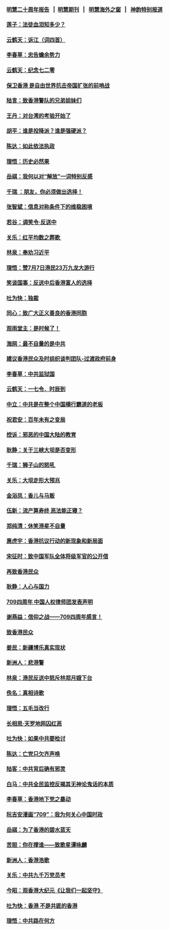 #### [明慧二十周年报告](https://github.com/gfw-breaker/mh-reports/blob/master/README.md?t=07210720) &nbsp;&nbsp;|&nbsp;&nbsp;[明慧期刊](https://github.com/gfw-breaker/mh-qikan) &nbsp;&nbsp;|&nbsp;&nbsp; [明慧海外之窗](https://github.com/gfw-breaker/mh-news/blob/master/README.md?t=07210720) &nbsp;&nbsp;|&nbsp;&nbsp; [神韵特别报道](https://github.com/gfw-breaker/mh-news/blob/master/shenyun.md?t=07210720) 

#### [莲子：法徒血泪知多少？](../pages/nsc993/n11397534.md?t=07210720) 

#### [云鹤天：诉江（词四首）](../pages/nsc993/n11397502.md?t=07210720) 

#### [李春草：忠告蟾余势力](../pages/nsc993/n11396852.md?t=07210720) 

#### [云鹤天：纪念七二零](../pages/nsc993/n11396646.md?t=07210720) 

#### [保卫香港 是自由世界抗击帝国扩张的前哨战](../pages/nsc993/n11393186.md?t=07210720) 

#### [陆言：致香港警队的兄弟姐妹们](../pages/nsc993/n11392281.md?t=07210720) 

#### [王丹：对台湾的考验开始了](../pages/nsc993/n11391258.md?t=07210720) 

#### [胡平：谁是投降派？谁是强硬派？](../pages/nsc993/n11391224.md?t=07210720) 

#### [陈达：如此依法执政](../pages/nsc993/n11388999.md?t=07210720) 

#### [理悟：历史必然果](../pages/nsc993/n11388741.md?t=07210720) 

#### [岳祺：我何以对“解放”一词特别反感](../pages/nsc993/n11385696.md?t=07210720) 

#### [千瑞 ：朋友，你必须做出选择！](../pages/nsc993/n11384949.md?t=07210720) 

#### [张智斌：信息对称条件下的维稳困境](../pages/nsc993/n11384812.md?t=07210720) 

#### [若谷：调笑令‧反送中](../pages/nsc993/n11383745.md?t=07210720) 

#### [关乐：红平均数之葬歌 ](../pages/nsc993/n11383498.md?t=07210720) 

#### [林泉：奉劝习近平](../pages/nsc993/n11383487.md?t=07210720) 

#### [理悟：赞7月7日港民23万九龙大游行](../pages/nsc993/n11383473.md?t=07210720) 

#### [笑谈国事：反送中后香港富人的选择](../pages/nsc993/n11382020.md?t=07210720) 

#### [吐为快：独裁](../pages/nsc993/n11382755.md?t=07210720) 

#### [同心：致广大正义善良的香港同胞](../pages/nsc993/n11382745.md?t=07210720) 

#### [观雨堂主：是时候了！](../pages/nsc993/n11382737.md?t=07210720) 

#### [海网：最不自量的是中共](../pages/nsc993/n11380440.md?t=07210720) 

#### [建议香港民众及时组织谈判团队-过渡政府前身](../pages/nsc993/n11379909.md?t=07210720) 

#### [李春草：中共监狱国](../pages/nsc993/n11378989.md?t=07210720) 

#### [云鹤天：一七令．时辰到](../pages/nsc993/n11379260.md?t=07210720) 

#### [中立：中共是在整个中国横行霸道的老板](../pages/nsc993/n11378382.md?t=07210720) 

#### [祝君安：百年未有之变局](../pages/nsc993/n11378376.md?t=07210720) 

#### [控诉：邪恶的中国大陆的教育](../pages/nsc993/n11378344.md?t=07210720) 

#### [耿静：关于三峡大坝是否变形](../pages/nsc993/n11375879.md?t=07210720) 

#### [千瑞：狮子山的怒吼 ](../pages/nsc993/n11375644.md?t=07210720) 

#### [关乐：大坝走形大预兆](../pages/nsc993/n11375629.md?t=07210720) 

#### [金浴凤：香儿与马贩](../pages/nsc993/n11375580.md?t=07210720) 

#### [伍新：流产算寿终  恶法能正寝？](../pages/nsc993/n11375581.md?t=07210720) 

#### [郑纯清：休笑港星不自量](../pages/nsc993/n11375555.md?t=07210720) 

#### [惠虎宇：香港抗议行动的新现象和新局面](../pages/nsc993/n11375501.md?t=07210720) 

#### [宋征时：致中国军队全体将级军官的公开信](../pages/nsc993/n11373354.md?t=07210720) 

#### [再致香港民众](../pages/nsc993/n11373870.md?t=07210720) 

#### [耿静：人心与国力](../pages/nsc993/n11373759.md?t=07210720) 

#### [709四周年 中国人权律师团发表声明](../pages/nsc993/n11373565.md?t=07210720) 

#### [谢燕益：信仰之战——709四周年感言！](../pages/nsc993/n11373388.md?t=07210720) 

#### [致香港民众](../pages/nsc993/n11373286.md?t=07210720) 

#### [姜民：新疆博乐真实现状](../pages/nsc993/n11371223.md?t=07210720) 

#### [新洲人：悲港警](../pages/nsc993/n11371174.md?t=07210720) 

#### [林泉：港民反送中怒斥林郑月娥下台](../pages/nsc993/n11370676.md?t=07210720) 

#### [佚名：真相诗歌](../pages/nsc993/n11370666.md?t=07210720) 

#### [理悟：五毛当改行](../pages/nsc993/n11369314.md?t=07210720) 

#### [长相思‧天罗地网囚红恶](../pages/nsc993/n11368444.md?t=07210720) 

#### [吐为快：如果中共要检讨](../pages/nsc993/n11368441.md?t=07210720) 

#### [陈达：亡党只欠齐声唤](../pages/nsc993/n11367838.md?t=07210720) 

#### [陆客：中共背后确有邪灵](../pages/nsc993/n11365263.md?t=07210720) 

#### [白马：中共全民监控反揭其无神论鬼话的本质](../pages/nsc993/n11365236.md?t=07210720) 

#### [李春草：香港地下党之暴动](../pages/nsc993/n11365210.md?t=07210720) 

#### [阮吉安漫画“709”：我为何关心中国时政](../pages/nsc993/n11362127.md?t=07210720) 

#### [岳祺：为了香港的碧水蓝天](../pages/nsc993/n11362627.md?t=07210720) 

#### [苦胆：你在撑谁——致歌星谭咏麟](../pages/nsc993/n11361348.md?t=07210720) 

#### [新洲人：香港浩歌](../pages/nsc993/n11361334.md?t=07210720) 

#### [关乐：中共九千万党员考](../pages/nsc993/n11361304.md?t=07210720) 

#### [今昭：观香港大纪元《让我们一起坚守》](../pages/nsc993/n11361244.md?t=07210720) 

#### [吐为快：香港  不是共匪的香港](../pages/nsc993/n11360918.md?t=07210720) 

#### [理悟：中共路在何方](../pages/nsc993/n11360509.md?t=07210720) 

